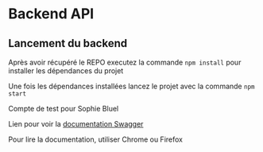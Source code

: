 # Backend API

## Lancement du backend

Après avoir récupéré le REPO executez la commande `npm install` pour installer les dépendances du projet

Une fois les dépendances installées lancez le projet avec la commande `npm start`

Compte de test pour Sophie Bluel

Lien pour voir la
[documentation Swagger](http://localhost:5678/api-docs/)

Pour lire la documentation, utiliser Chrome ou Firefox
